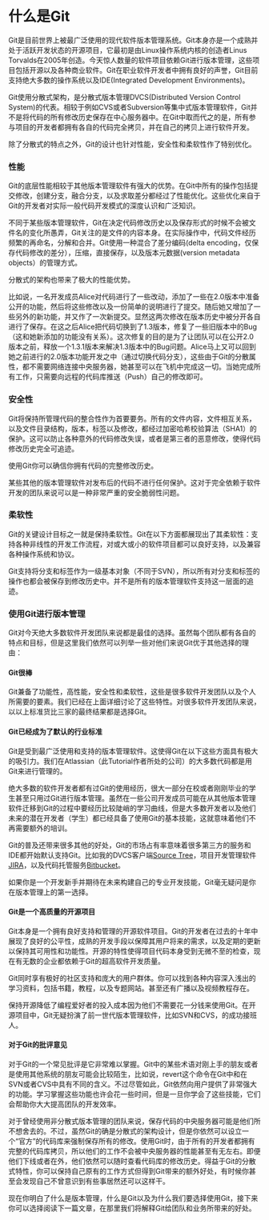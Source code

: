 # 什么是Git

Git是目前世界上被最广泛使用的现代软件版本管理系统。Git本身亦是一个成熟并处于活跃开发状态的开源项目，它最初是由Linux操作系统内核的创造者Linus 
Torvalds在2005年创造。今天惊人数量的软件项目依赖Git进行版本管理，这些项目包括开源以及各种商业软件。Git在职业软件开发者中拥有良好的声誉，Git目前支持绝大多数的操作系统以及IDE(Integrated 
Development Environments)。

Git使用分散式架构，是分散式版本管理DVCS(Distributed Version Control 
System)的代表。相较于例如CVS或者Subversion等集中式版本管理软件，Git并不是将代码的所有修改历史保存在中心服务器中。在Git中取而代之的是，所有参与项目的开发者都拥有各自的代码完全拷贝，并在自己的拷贝上进行软件开发。

除了分散式的特点之外，Git的设计也针对性能，安全性和柔软性作了特别优化。

### 性能

Git的底层性能相较于其他版本管理软件有强大的优势。在Git中所有的操作包括提交修改，创建分支，融合分支，以及求取差分都经过了性能优化。这些优化来自于Git的开发者对实际一般代码开发模式的深度认识和广泛知识。

不同于某些版本管理软件，Git在决定代码修改历史以及保存形式的时候不会被文件名的变化所愚弄，Git关注的是文件的内容本身。在实际操作中，代码文件经历频繁的再命名，分解和合并。Git使用一种混合了差分编码(delta 
encoding，仅保存代码修改的差分），压缩，直接保存，以及版本元数据(version metadata objects）的管理方式。

分散式的架构也带来了极大的性能优势。

比如说，一名开发成员Alice对代码进行了一些改动，添加了一些在2.0版本中准备公开的功能，然后将这些修改以及一份简单的说明进行了提交。随后她又增加了一些另外的新功能，并又作了一次新提交。显然这两次修改在版本历史中被分开各自进行了保存。在这之后Alice把代码切换到了1.3版本，修复了一些旧版本中的Bug（这和她新添加的功能没有关系）。这次修复的目的是为了让团队可以在公开2.0版本之前，释放一个1.3.1版本来解决1.3版本中的Bug问题。Alice马上又可以回到她之前进行的2.0版本功能开发之中（通过切换代码分支），这些由于Git的分散属性，都不需要网络连接中央服务器，她甚至可以在飞机中完成这一切。当她完成所有工作，只需要向远程的代码库推送（Push）自己的修改即可。

### 安全性

Git将保持所管理代码的整合性作为首要要务。所有的文件内容，文件相互关系，以及文件目录结构，版本，标签以及修改，都经过加密哈希校验算法（SHA1）的保护。这可以防止各种意外的代码修改失误，或者是第三者的恶意修改，使得代码修改历史完全可追迹。

使用Git你可以确信你拥有代码的完整修改历史。

某些其他的版本管理软件对发布后的代码不进行任何保护。这对于完全依赖于软件开发的团队来说可以是一种非常严重的安全脆弱性问题。

### 柔软性

Git的关键设计目标之一就是保持柔软性。Git在以下方面都展现出了其柔软性：支持各种非线性的开发工作流程，对或大或小的软件项目都可以良好支持，以及兼容各种操作系统和协议。

Git支持将分支和标签作为一级基本对象（不同于SVN），所以所有对分支和标签的操作也都会被保存到修改历史中。并不是所有的版本管理软件支持这一层面的追迹。

### 使用Git进行版本管理

Git对今天绝大多数软件开发团队来说都是最佳的选择。虽然每个团队都有各自的特点和目标，但是这里我们依然可以列举一些对他们来说Git优于其他选择的理由：

#### Git很棒

Git兼备了功能性，高性能，安全性和柔软性，这些是很多软件开发团队以及个人所需要的要素。我们已经在上面详细讨论了这些特性。对很多软件开发团队来说，以以上标准货比三家的最终结果都是选择Git。

#### Git已经成为了默认的行业标准

Git是受到最广泛使用和支持的版本管理软件。这使得Git在以下这些方面具有极大的吸引力。我们在Atlassian（此Tutorial作者所处的公司）的大多数代码都是用Git来进行管理的。

绝大多数的软件开发者都有过Git的使用经历，很大一部分在校或者刚刚毕业的学生甚至只用过Git进行版本管理。虽然在一些公司开发成员可能在从其他版本管理软件迁移到Git的过程中要经历比较陡峭的学习曲线，但是大多数开发者以及他们未来的潜在开发者（学生）都已经具备了使用Git的基本技能，这就意味着他们不再需要额外的培训。

Git的普及还带来很多其他的好处，Git的市场占有率意味着很多第三方的服务和IDE都开始默认支持Git。比如我的DVCS客户端[Source 
Tree](https://www.atlassian.com/software/sourcetree)，项目开发管理软件[JIRA](https://www.atlassian.com/software/jira)，以及代码托管服务[Bitbucket](https://www.atlassian.com/software/bitbucket)。

如果你是一个开发新手并期待在未来构建自己的专业开发技能，Git毫无疑问是你在版本管理上的第一选择。

#### Git是一个高质量的开源项目

Git本身是一个拥有良好支持和管理的开源软件项目。Git的开发者在过去的十年中展现了良好的公平性，成熟的开发手段以保障其用户将来的需求，以及定期的更新以保持其可用性和功能性。开源的特性使得项目代码本身受到无微不至的检查，现在有无数的企业都依赖于Git的超高软件开发质量。

Git同时享有极好的社区支持和庞大的用户群体。你可以找到各种内容深入浅出的学习资料，包括书籍，教程，以及专题网站。甚至还有广播以及视频教程存在。

保持开源降低了编程爱好者的投入成本因为他们不需要花一分钱来使用Git。在开源项目中，Git无疑扮演了前一世代版本管理软件，比如SVN和CVS，的成功接班人。

#### 对于Git的批评意见

对于Git的一个常见批评是它非常难以掌握。Git中的某些术语对刚上手的朋友或者是使用其他系统的朋友可能会比较陌生，比如说，revert这个命令在Git中和在SVN或者CVS中具有不同的含义。不过尽管如此，Git依然向用户提供了非常强大的功能。学习掌握这些功能也许会花一些时间，但是一旦你学会了这些技能，它们会帮助你大大提高团队的开发效率。

对于曾经使用非分散式版本管理的团队来说，保存代码的中央服务器可能是他们所不想舍去的。不过，虽然Git的确是分散式的架构设计，但是你依然可以设立一个“官方”的代码库来强制保存所有的修改。使用Git时，由于所有的开发者都拥有完整的代码库拷贝，所以他们的工作不会被中央服务器的性能甚至有无左右。即便他们下线或者在外，他们依然可以随时查看代码库的修改历史。得益于Git的分散式特性，你可以保持自己原有的工作方式但得到Git带来的额外好处，有时候你甚至会发现自己不曾意识到有些事居然还可以这样干。

现在你明白了什么是版本管理，什么是Git以及为什么我们要选择使用Git，接下来你可以选择阅读下一篇文章，在那里我们将解释Git给团队和业务所带来的好处。

